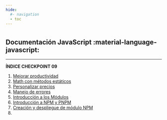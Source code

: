 ```yaml
---
hide:
  #- navigation
  - toc
---
```


#

[<h1 class="title-index">Checkpoint 09</h1>]: # 

## <h2 class="description-index">Documentación JavaScript :material-language-javascript:</h2>
<hr>

**ÍNDICE CHECKPOINT 09**

  1. [Mejorar productividad](mejorar-productividad-js.md)
  2. [Math con métodos estáticos](math-js.md)
  3. [Personalizar precios](personalizar-precios-js.md)
  4. [Manejo de errores](manejar-errores-js.md)
  5. [Introducción a los Módulos](modulos-js.md)
  6. [Introducción a NPM y PNPM](npm-pnpm-js.md)
  7. [Creación y despliegue de módulo NPM](crear-desplegar-modulo-npm-js.md)
  8. [](promesa-js.md)

<br>
<br>
